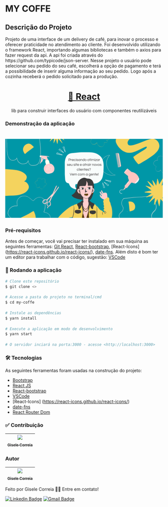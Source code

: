 
# MY COFFE

## Descrição do Projeto
<p>Projeto de uma interface de um delivery de café, para inovar o processo e oferecer praticidade no atendimento ao cliente. Foi desenvolvido utilizando o framework React, importando algumas bibliotecas e também o axios para fazer request da api. A api foi criada através do https://github.com/typicode/json-server. 
Nesse projeto o usuário pode selecionar seu pedido do seu café, escolherá  a opção de pagamento e terá a possibilidade de inserir alguma informação ao seu pedido. Logo após a cozinha receberá o pedido solicitado para a produção. <p>


<h1 align="center">
    <a href="https://pt-br.reactjs.org/">🔗 React</a>
</h1>
<p align="center"> lib para construir interfaces do usuário com componentes reutilizáveis</p>


### Demonstração da aplicação

<h1 align="center">
  <img src="https://github.com/GiseleCorreia/Cronos-logica/blob/main/So_h/imagens/ilustra-banner.png"/>
</h1>

### Pré-requisitos

Antes de começar, você vai precisar ter instalado em sua máquina as seguintes ferramentas:
[Git](https://git-scm.com),[React](https://pt-br.reactjs.org/), [React-bootstrap](https://react-bootstrap.github.io/),  [React-Icons] (https://react-icons.github.io/react-icons/), [date-fns](https://date-fns.org/).
Além disto é bom ter um editor para trabalhar com o código, sugestão: [VSCode](https://code.visualstudio.com/)

### 🎲 Rodando a aplicação

```bash
# Clone este repositório
$ git clone <>

# Acesse a pasta do projeto no terminal/cmd
$ cd my-coffe

# Instale as dependências
$ yarn install

# Execute a aplicação em modo de desenvolvimento
$ yarn start

# O servidor inciará na porta:3000 - acesse <http://localhost:3000>
```

### 🛠 Tecnologias

As seguintes ferramentas foram usadas na construção do projeto:

- [Bootstrap](https://getbootstrap.com/)
- [React JS](https://pt-br.reactjs.org/)
- [React-bootstrap](https://react-bootstrap.github.io/)
- [VSCode](https://code.visualstudio.com/)
- [React-Icons] (https://react-icons.github.io/react-icons/)
- [date-fns](https://date-fns.org/)
- [React Router Dom](https://v5.reactrouter.com/)

### ✅ Contribuição

[<img src="https://avatars.githubusercontent.com/u/66260886?v=4" width=115 > <br> <sub> Gisele Correia </sub>](https://github.com/GiseleCorreia) |
| :---: |

### Autor
[<img src="https://avatars.githubusercontent.com/u/66260886?v=4" width=115 > <br> <sub> Gisele Correia </sub>](https://github.com/GiseleCorreia) |
| :---: |  

Feito por Gisele Correia 👋🏽 Entre em contato!

[![Linkedin Badge](https://img.shields.io/badge/-Gisele-blue?style=flat-square&logo=Linkedin&logoColor=white&link=https://www.linkedin.com/in/maria-gisele-correia-53180483/)](https://www.linkedin.com/in/maria-gisele-correia-53180483/) [![Gmail Badge](https://img.shields.io/badge/-mariagisele12@gmail.com-c14438?style=flat-square&logo=Gmail&logoColor=white&link=mailto:mariagisele12@gmail.com)](mailto:mariagisele12@gmail.com)